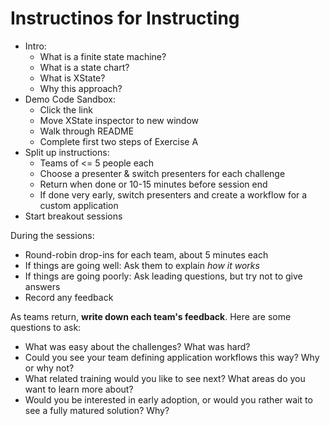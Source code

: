 # Instructinos for Instructing

- Intro:
  - What is a finite state machine?
  - What is a state chart?
  - What is XState?
  - Why this approach?
- Demo Code Sandbox:
  - Click the link
  - Move XState inspector to new window
  - Walk through README
  - Complete first two steps of Exercise A
- Split up instructions:
  - Teams of <= 5 people each
  - Choose a presenter & switch presenters for each challenge
  - Return when done or 10-15 minutes before session end
  - If done very early, switch presenters and create a workflow for a custom application
- Start breakout sessions

During the sessions:

- Round-robin drop-ins for each team, about 5 minutes each
- If things are going well: Ask them to explain _how it works_
- If things are going poorly: Ask leading questions, but try not to give answers
- Record any feedback

As teams return, **write down each team's feedback**. Here are some questions to ask:

- What was easy about the challenges? What was hard?
- Could you see your team defining application workflows this way? Why or why not?
- What related training would you like to see next? What areas do you want to learn more about?
- Would you be interested in early adoption, or would you rather wait to see a fully matured solution? Why?
